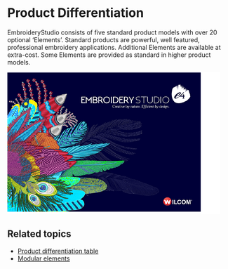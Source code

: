 # Product Differentiation

EmbroideryStudio consists of five standard product models with over 20 optional ‘Elements’. Standard products are powerful, well featured, professional embroidery applications. Additional Elements are available at extra-cost. Some Elements are provided as standard in higher product models.

![ESe4_Splash.png](assets/ESe4_Splash.png)

## Related topics

- [Product differentiation table](../prodiff_table/Product_differentiation_table)
- [Modular elements](../elements/Modular_elements)

